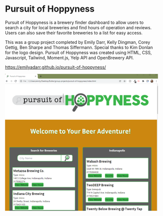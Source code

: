 # Pursuit of Hoppyness

Pursuit of Hoppyness is a brewery finder dashboard to allow users to search a city for local breweries and find hours of operation and reviews. Users can also save their favorite breweries to a list for easy access. 

This was a group project completed by Emily Darr, Kelly Dingman, Corey Gettig, Ben Sharpe and Thomas Siffermann. Special thanks to Kim Donlan for the logo design. Pursuit of Hoppyness was created using HTML, CSS, Javascript, Tailwind, Moment.js, Yelp API and OpenBrewery API. 

https://emilyadarr.github.io/pursuit-of-hoppyness/

![image](https://github.com/emilyadarr/pursuit-of-hoppyness/blob/dd0b04508e2b5c367dc2fcb56a8a9cb62aa90667/assets/images/pursuit-of-hoppyness-screenshot.png)
